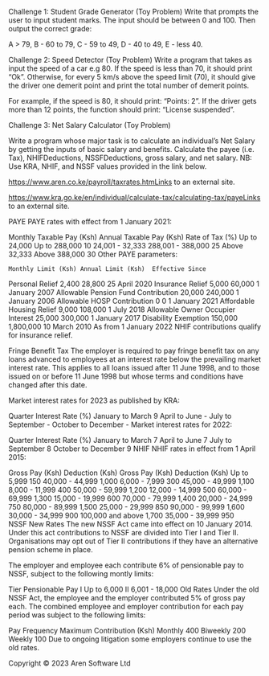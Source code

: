 Challenge 1: Student Grade Generator (Toy Problem)
Write that prompts the user to input student marks. The input should be between 0 and 100. Then output the correct grade: 

A > 79, B - 60 to 79, C -  59 to 49, D - 40 to 49, E - less 40.

 Challenge 2: Speed Detector (Toy Problem)
Write a program that takes as input the speed of a car e.g 80. If the speed is less than 70, it should print “Ok”. Otherwise, for every 5 km/s above the speed limit (70), it should give the driver one demerit point and print the total number of demerit points.

For example, if the speed is 80, it should print: “Points: 2”. If the driver gets more than 12 points, the function should print: “License suspended”.







Challenge 3: Net Salary Calculator (Toy Problem)

Write a program whose major task is to calculate an individual’s Net Salary by getting the inputs of basic salary and benefits. Calculate the payee (i.e. Tax), NHIFDeductions, NSSFDeductions, gross salary, and net salary. 
NB: Use KRA, NHIF, and NSSF values provided in the link below.

https://www.aren.co.ke/payroll/taxrates.htmLinks to an external site.  

https://www.kra.go.ke/en/individual/calculate-tax/calculating-tax/payeLinks to an external site.
 
 PAYE
PAYE rates with effect from 1 January 2021:

Monthly Taxable Pay (Ksh)	Annual Taxable Pay (Ksh)	Rate of Tax (%)
Up to 24,000	Up to 288,000	10
24,001 - 32,333	288,001 - 388,000	25
Above 32,333	Above 388,000	30
Other PAYE parameters:

 	Monthly Limit (Ksh)	Annual Limit (Ksh)	Effective Since
Personal Relief	2,400	28,800	25 April 2020
Insurance Relief	5,000	60,000	1 January 2007
Allowable Pension Fund Contribution	20,000	240,000	1 January 2006
Allowable HOSP Contribution	0	0	1 January 2021
Affordable Housing Relief	9,000	108,000	1 July 2018
Allowable Owner Occupier Interest	25,000	300,000	1 January 2017
Disability Exemption	150,000	1,800,000	10 March 2010
As from 1 January 2022 NHIF contributions qualify for insurance relief.

Fringe Benefit Tax
The employer is required to pay fringe benefit tax on any loans advanced to employees at an interest rate below the prevailing market interest rate. This applies to all loans issued after 11 June 1998, and to those issued on or before 11 June 1998 but whose terms and conditions have changed after this date.

Market interest rates for 2023 as published by KRA:

Quarter	Interest
Rate (%)
January to March	9
April to June	-
July to September	-
October to December	-
Market interest rates for 2022:

Quarter	Interest
Rate (%)
January to March	7
April to June	7
July to September	8
October to December	9
NHIF
NHIF rates in effect from 1 April 2015:

Gross Pay (Ksh)	Deduction (Ksh)	 	Gross Pay (Ksh)	Deduction (Ksh)
Up to 5,999	150	 	40,000 - 44,999	1,000
6,000 - 7,999	300	 	45,000 - 49,999	1,100
8,000 - 11,999	400	 	50,000 - 59,999	1,200
12,000 - 14,999	500	 	60,000 - 69,999	1,300
15,000 - 19,999	600	 	70,000 - 79,999	1,400
20,000 - 24,999	750	 	80,000 - 89,999	1,500
25,000 - 29,999	850	 	90,000 - 99,999	1,600
30,000 - 34,999	900	 	100,000 and above	1,700
35,000 - 39,999	950	 	 	 
NSSF
New Rates
The new NSSF Act came into effect on 10 January 2014. Under this act contributions to NSSF are divided into Tier I and Tier II. Organisations may opt out of Tier II contributions if they have an alternative pension scheme in place.

The employer and employee each contribute 6% of pensionable pay to NSSF, subject to the following montly limits:

Tier	Pensionable Pay
I	Up to 6,000
II	6,001 - 18,000
Old Rates
Under the old NSSF Act, the employee and the employer contributed 5% of gross pay each. The combined employee and employer contribution for each pay period was subject to the following limits:

Pay
Frequency	Maximum
Contribution
(Ksh)
Monthly	400
Biweekly	200
Weekly	100
Due to ongoing litigation some employers continue to use the old rates.

Copyright © 2023 Aren Software Ltd